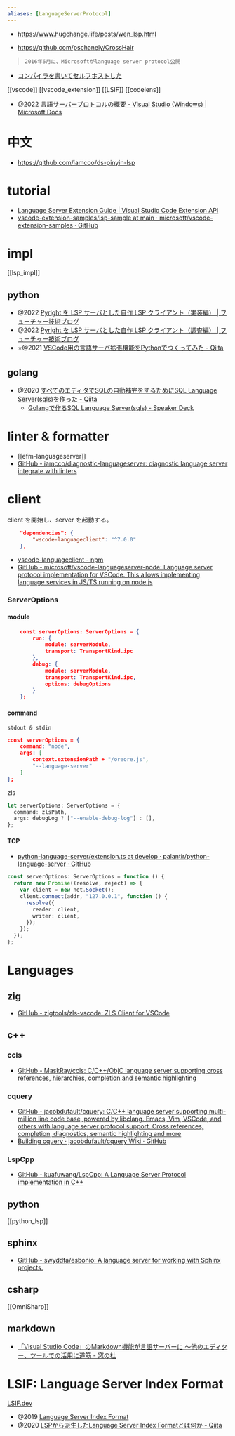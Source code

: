 ```yaml
---
aliases: [LanguageServerProtocol]
---
```


- https://www.hugchange.life/posts/wen_lsp.html

- https://github.com/pschanely/CrossHair

> `2016年6月に、Microsoftがlanguage server protocol公開`

- [コンパイラを書いてセルフホストした](https://zenn.dev/myuon/articles/76047d5d575346)

[[vscode]]
[[vscode_extension]]
[[LSIF]]
[[codelens]]

- @2022 [言語サーバープロトコルの概要 - Visual Studio (Windows) | Microsoft Docs](https://docs.microsoft.com/ja-jp/visualstudio/extensibility/language-server-protocol?view=vs-2022)

# 中文

- https://github.com/iamcco/ds-pinyin-lsp

# tutorial

- [Language Server Extension Guide | Visual Studio Code Extension API](https://code.visualstudio.com/api/language-extensions/language-server-extension-guide)
- [vscode-extension-samples/lsp-sample at main · microsoft/vscode-extension-samples · GitHub](https://github.com/microsoft/vscode-extension-samples/tree/main/lsp-sample)

# impl

[[lsp_impl]]

## python

- @2022 [Pyright を LSP サーバとした自作 LSP クライアント（実装編） | フューチャー技術ブログ](https://future-architect.github.io/articles/20220303a/)
- @2022 [Pyright を LSP サーバとした自作 LSP クライアント（調査編） | フューチャー技術ブログ](https://future-architect.github.io/articles/20220302a/)
- ⭐@2021 [VSCode用の言語サーバ拡張機能をPythonでつくってみた - Qiita](https://qiita.com/www-tacos/items/23e63c4572c9f52b9825)

## golang

- @2020 [すべてのエディタでSQLの自動補完をするためにSQL Language Server(sqls)を作った - Qiita](https://qiita.com/lighttiger2505/items/5782debc59ae163a4d81)
  - [Golangで作るSQL Language Server(sqls) - Speaker Deck](https://speakerdeck.com/lighttiger2505/golangdezuo-rusql-language-server-sqls)

# linter & formatter

- [[efm-languageserver]]
- [GitHub - iamcco/diagnostic-languageserver: diagnostic language server integrate with linters](https://github.com/iamcco/diagnostic-languageserver)

# client

client を開始し、server を起動する。

```json
	"dependencies": {
		"vscode-languageclient": "^7.0.0"
	},
```

- [vscode-languageclient - npm](https://www.npmjs.com/package/vscode-languageclient)
- [GitHub - microsoft/vscode-languageserver-node: Language server protocol implementation for VSCode. This allows implementing language services in JS/TS running on node.js](https://github.com/microsoft/vscode-languageserver-node)

### ServerOptions

#### module

```json
	const serverOptions: ServerOptions = {
		run: {
			module: serverModule,
			transport: TransportKind.ipc
		},
		debug: {
			module: serverModule,
			transport: TransportKind.ipc,
			options: debugOptions
		}
	};
```

#### command

`stdout & stdin`

```json
const serverOptions = {
	command: "node",
	args: [
		context.extensionPath + "/oreore.js",
		"--language-server"
	]
};
```

zls

```ts
let serverOptions: ServerOptions = {
  command: zlsPath,
  args: debugLog ? ["--enable-debug-log"] : [],
};
```

#### TCP

- [python-language-server/extension.ts at develop · palantir/python-language-server · GitHub](https://github.com/palantir/python-language-server/blob/develop/vscode-client/src/extension.ts#L27)

```ts
const serverOptions: ServerOptions = function () {
  return new Promise((resolve, reject) => {
    var client = new net.Socket();
    client.connect(addr, "127.0.0.1", function () {
      resolve({
        reader: client,
        writer: client,
      });
    });
  });
};
```

# Languages

## zig

- [GitHub - zigtools/zls-vscode: ZLS Client for VSCode](https://github.com/zigtools/zls-vscode)

## c++

### ccls

- [GitHub - MaskRay/ccls: C/C++/ObjC language server supporting cross references, hierarchies, completion and semantic highlighting](https://github.com/MaskRay/ccls)

### cquery

- [GitHub - jacobdufault/cquery: C/C++ language server supporting multi-million line code base, powered by libclang. Emacs, Vim, VSCode, and others with language server protocol support. Cross references, completion, diagnostics, semantic highlighting and more](https://github.com/cquery-project/cquery)
- [Building cquery · jacobdufault/cquery Wiki · GitHub](https://github.com/cquery-project/cquery/wiki/Building-cquery)

### LspCpp

- [GitHub - kuafuwang/LspCpp: A Language Server Protocol implementation in C++](https://github.com/kuafuwang/LspCpp)

## python

[[python_lsp]]

## sphinx

- [GitHub - swyddfa/esbonio: A language server for working with Sphinx projects.](https://github.com/swyddfa/esbonio)

## csharp

[[OmniSharp]]

## markdown

- [「Visual Studio Code」のMarkdown機能が言語サーバーに ～他のエディター、ツールでの活用に道筋 - 窓の杜](https://forest.watch.impress.co.jp/docs/news/1432780.html)

# LSIF: Language Server Index Format

[LSIF.dev](https://lsif.dev/)

- @2019 [Language Server Index Format](https://code.visualstudio.com/blogs/2019/02/19/lsif)
- @2020 [LSPから派生したLanguage Server Index Formatとは何か - Qiita](https://qiita.com/nakario/items/2a73065a1bc1540c1f00)
